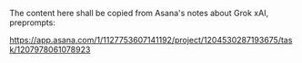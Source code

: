 The content here shall be copied from Asana's notes about Grok xAI, preprompts:

https://app.asana.com/1/1127753607141192/project/1204530287193675/task/1207978061078923
 
